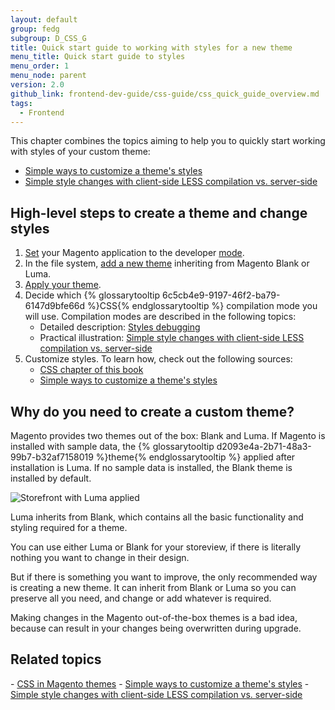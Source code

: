 ```yaml
---
layout: default
group: fedg
subgroup: D_CSS_G
title: Quick start guide to working with styles for a new theme
menu_title: Quick start guide to styles
menu_order: 1
menu_node: parent
version: 2.0
github_link: frontend-dev-guide/css-guide/css_quick_guide_overview.md
tags:
  - Frontend
---
```


This chapter combines the topics aiming to help you to quickly start working with styles of your custom theme:

- <a href="{{page.baseurl}}frontend-dev-guide/css-guide/css_quick_guide_approach.html">Simple ways to customize a theme's styles</a>
- <a href="{{page.baseurl}}frontend-dev-guide/css-guide/css_quick_guide_mode.html">Simple style changes with client-side LESS compilation vs. server-side</a>


<h2>High-level steps to create a theme and change styles</h2>

1. [Set](#{{page.baseurl}}config-guide/cli/config-cli-subcommands-mode.html) your Magento application to the developer [mode]({{page.baseurl}}config-guide/bootstrap/magento-modes.html).
1. In the file system, <a href="{{page.baseurl}}frontend-dev-guide/themes/theme-create.html" target="_blank">add a new theme</a> inheriting from Magento Blank or Luma.
3.  <a href="{{page.baseurl}}frontend-dev-guide/themes/theme-apply.html" target="_blank">Apply your theme</a>.
2. Decide which {% glossarytooltip 6c5cb4e9-9197-46f2-ba79-6147d9bfe66d %}CSS{% endglossarytooltip %} compilation mode you will use. Compilation modes are described in the following topics:
	- Detailed description: <a href="{{page.baseurl}}frontend-dev-guide/css-topics/css_debug.html">Styles debugging</a> 
	- Practical illustration: <a href="{{page.baseurl}}frontend-dev-guide/css-guide/css_quick_guide_mode.html">Simple style changes with client-side LESS compilation vs. server-side</a> 
4. Customize styles. To learn how, check out the following sources:
	- <a href="{{page.baseurl}}frontend-dev-guide/css-topics/css-overview.html">CSS chapter of this book</a>
	- <a href="{{page.baseurl}}frontend-dev-guide/css-guide/css_quick_guide_approach.html">Simple ways to customize a theme's styles</a>

<h2>Why do you need to create a custom theme?</h2>

Magento provides two themes out of the box: Blank and Luma. If Magento is installed with sample data, the {% glossarytooltip d2093e4a-2b71-48a3-99b7-b32af7158019 %}theme{% endglossarytooltip %} applied after installation is Luma. If no sample data is installed, the Blank theme is installed by default.

<img src="{{ site.baseurl }}common/images/css_guide_luma_.png" alt="Storefront with Luma applied">

Luma inherits from Blank, which contains all the basic functionality and styling required for a theme.

You can use either Luma or Blank for your storeview, if there is literally nothing you want to change in their design.

But if there is something you want to improve, the only recommended way is creating a new theme. It can inherit from Blank or Luma so you can preserve all you need, and change or add whatever is required. 

Making changes in the Magento out-of-the-box themes is a bad idea, because can result in your changes being overwritten during upgrade.

<h2>Related topics</h2>
- <a href="{{page.baseurl}}frontend-dev-guide/css-topics/css-overview.html"> CSS in Magento themes</a>
- <a href="{{page.baseurl}}frontend-dev-guide/css-guide/css_quick_guide_approach.html">Simple ways to customize a theme's styles</a>
- <a href="{{page.baseurl}}frontend-dev-guide/css-guide/css_quick_guide_mode.html">Simple style changes with client-side LESS compilation vs. server-side</a>
